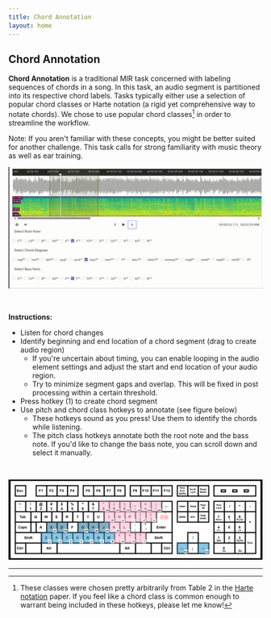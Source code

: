 ```yaml
---
title: Chord Annotation
layout: home
--- 
```

## Chord Annotation
**Chord Annotation** is a traditional MIR task concerned with labeling sequences of chords in a song. In this task, an audio segment is partitioned into its respective chord labels. Tasks typically either use a selection of popular chord classes or Harte notation (a rigid yet comprehensive way to notate chords). We chose to use popular chord classes[^1] in order to streamline the workflow.

Note: If you aren't familiar with these concepts, you might be better suited for another challenge. This task calls for strong familiarity with music theory as well as ear training. 

![](chord_interface.drawio.png) 

<br>

**Instructions:**
 - Listen for chord changes
 - Identify beginning and end location of a chord segment (drag to create audio region)
    - If you're uncertain about timing, you can enable looping in the audio element settings and adjust the start and end location of your audio region.
    - Try to minimize segment gaps and overlap. This will be fixed in post processing within a certain threshold.
 - Press hotkey (1) to create chord segment
 - Use pitch and chord class hotkeys to annotate (see figure below)
    - These hotkeys sound as you press! Use them to identify the chords while listening.
    - The pitch class hotkeys annotate both the root note and the bass note. If you'd like to change the bass note, you can scroll down and select it manually.  

<br>

![](chord_controls_2.drawio.png)

----


[^1]: These classes were chosen pretty arbitrarily from Table 2 in the [Harte notation] paper. If you feel like a chord class is common enough to warrant being included in these hotkeys, please let me know!

[beats]: https://en.wikipedia.org/wiki/Beat_(music)
[traditional MIR task]: https://www.music-ir.org/mirex/wiki/2025:Audio_Chord_Estimation
[Harte notation]: https://ismir2005.ismir.net/proceedings/1080.pdf

